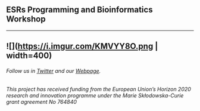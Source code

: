 
## ESRs Programming and Bioinformatics Workshop 
---

![](https://i.imgur.com/KMVYY8O.png | width=400)
---

###### Follow us in [Twitter](https://twitter.com/itn_ignite) and our [Webpage](http://www.itn-ignite.eu/). 

###### This project has received funding from the European Union’s Horizon 2020 research and innovation programme under the Marie Skłodowska-Curie grant agreement No 764840

